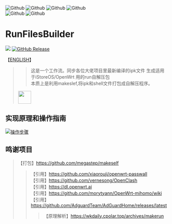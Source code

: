 ![Github](https://img.shields.io/badge/Passwall.run-123456?logo=github&logoColor=fff&labelColor=green&style=for-the-badge) ![Github](https://img.shields.io/badge/openclash.run-123456?logo=github&logoColor=fff&labelColor=red&style=for-the-badge) ![Github](https://img.shields.io/badge/SSRP.run-123456?logo=github&logoColor=fff&labelColor=blue&style=for-the-badge) ![Github](https://img.shields.io/badge/passwall2.run-123456?logo=github&logoColor=fff&labelColor=AB5ED8&style=for-the-badge)<br> ![Github](https://img.shields.io/badge/mihomo.run-123456?logo=github&logoColor=fff&labelColor=yellow&style=for-the-badge) ![Github](https://img.shields.io/badge/AdGuardHome.run-123456?logo=github&logoColor=fff&labelColor=8470FF&style=for-the-badge)
# RunFilesBuilder 
<img src="https://img.shields.io/github/downloads/wukongdaily/RunFilesBuilder/total.svg?style=for-the-badge&color=32C955"/>  [![GitHub Release](https://img.shields.io/github/v/release/wukongdaily/RunFilesBuilder?style=for-the-badge&logoColor=green&color=%23E1A8CD)](https://github.com/wukongdaily/RunFilesBuilder/releases)

【[ENGLISH](https://github.com/wukongdaily/RunFilesBuilder/blob/master/README_en.md)】

>> 这是一个工作流。同步各位大佬项目里最新编译的ipk文件 生成适用于iStoreOS/OpenWrt 用的run自解压包<br>
>> 本质上是利用makeslef,将ipk和shell文件打包成自解压程序。
> <img src="https://github.com/user-attachments/assets/3f5dabba-1efa-4e67-bf5b-86a27c114902" height=40>

## 实现原理和操作指南
[![操作步骤](https://img.shields.io/badge/YouTube-123456?logo=youtube&labelColor=ff0000)](https://youtu.be/o0TN8LV01i4)

## 鸣谢项目
> 【打包】https://github.com/megastep/makeself
> > 【引用】https://github.com/xiaorouji/openwrt-passwall<br>
> > 【引用】https://github.com/vernesong/OpenClash<br>
> > 【引用】https://dl.openwrt.ai<br>
> > 【引用】https://github.com/morytyann/OpenWrt-mihomo/wiki<br>
> > 【引用】https://github.com/AdguardTeam/AdGuardHome/releases/latest
> > > 【原理解析】https://wkdaily.cpolar.top/archives/makerun


